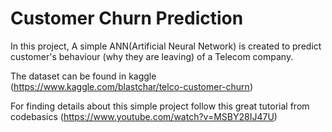 # Customer Churn Prediction
 
In this project, A simple ANN(Artificial Neural Network) is created to predict customer's behaviour (why they are leaving) of a Telecom company.

The dataset can be found in kaggle (https://www.kaggle.com/blastchar/telco-customer-churn)

For finding details about this simple project follow this great tutorial from codebasics (https://www.youtube.com/watch?v=MSBY28IJ47U)
